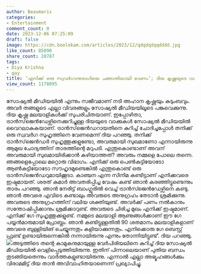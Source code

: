 ```yaml
---
author: Beaumaris
categories:
- Entertainment
comment_count: 0
date: 2023-12-06 07:25:09
draft: false
image: https://cdn.boolokam.com/articles/2023/12/qdqdqdqqdddd.jpg
like_count: 85090
share_count: 20787
tags:
- Diya Krishna
- gay
title: ‘എനിക്ക് ഒരു സ്വവർഗാനുരാഗിയെ ചങ്ങാതിയായി വേണം’; ദിയ കൃഷ്ണയുടെ വാക്കുകൾ വൈറലായി
view_count: 1178095
---
```


സോഷ്യൽ മീഡിയയിൽ എന്നും സജീവമാണ് നടി അഹാന കൃഷ്ണയും കുടുംബവും. അവർ തങ്ങളുടെ എല്ലാ വിവരങ്ങളും സോഷ്യൽ മീഡിയയിലൂടെ പങ്കുവെക്കുന്നു. ദിയ കൃഷ്ണ മലയാളികൾക്ക് സുപരിചിതയാണ്. ഇപ്പോഴിതാ, ട്രാൻസ്‌ജെൻഡേഴ്സിനെക്കുറിച്ചുള്ള ദിയയുടെ വാക്കുകൾ സോഷ്യൽ മീഡിയയിൽ വൈറലാകുകയാണ്. ട്രാൻസ്‌ജെൻഡറായതിനെ കുറിച്ച് ചോദിച്ചപ്പോൾ തനിക്ക് ഒരു സ്വവർഗ സുഹൃത്തിനെ വേണമെന്ന് ദിയ പറഞ്ഞു. തനിക്ക് ട്രാൻസ്‌ജെൻഡർ സുഹൃത്തുക്കളുണ്ടോ, അവരുമായി സുഖമാണോ എന്നായിരുന്നു ആമുഖ ചോദ്യത്തിന് താരത്തിന്റെ മറുപടി. എന്തുകൊണ്ടാണ് അവന് അവരുമായി സുഖമായിരിക്കാൻ കഴിയാത്തത്? അവരും നമ്മളെ പോലെ തന്നെ. ഞങ്ങളെപ്പോലെ മറ്റൊരു വിഭാഗം. എനിക്ക് ഒരു പെൺകുട്ടിയോടോ ആൺകുട്ടിയോടോ സൗഹൃദമുണ്ടെങ്കിൽ എന്തുകൊണ്ട് ഒരു ട്രാൻസ്‌ജെൻഡറുമായിക്കൂടാ. കാഞ്ചന എന്ന സിനിമ കണ്ടിട്ടാണ് എനിക്കവരെ ഇഷ്ടമായത്. ശരത് കുമാർ അവതരിപ്പിച്ച വേഷം കണ്ട് ഞാൻ കരഞ്ഞിട്ടുണ്ടെന്നും താരം പറഞ്ഞു. ഞാൻ നേരിട്ട് ബാംഗ്ലൂരിൽ വെച്ച് ട്രാൻസ്ജെൻഡേഴ്സിനെ കണ്ടു. ഞാൻ അവരെ എവിടെ കണ്ടാലും അവരുടെ അനുഗ്രഹം തേടാൻ ശ്രമിക്കുന്നു. അവരുടെ അനുഗ്രഹത്തിന് വലിയ ശക്തിയുണ്ട്. അവർക്ക് പണം നൽകാനും സന്തോഷിപ്പിക്കാനും ശ്രമിക്കാറുണ്ട്. അവരുടെ ചിരിച്ച മുഖം എനിക്ക് ഇഷ്ടമാണ്.‌ എനിക്ക് ഗേ സുഹൃത്തുക്കളുണ്ട്. നമ്മുടെ മലയാളി ആണുങ്ങൾക്കാണ് ഈ ഗേ പയ്യൻമാരുമായി പ്രോബ്ലം. ഞാൻ കണ്ടിട്ടുള്ളതിൽ 90 ശതമാനം മലയാളികളാണ് അവരെ ബുള്ളിയിങ് ചെയ്യുന്നതും കളിയാക്കുന്നതും. എനിക്കൊരു ഗേ ബെസ്റ്റ് ഫ്രണ്ട് ഉണ്ടായിരുന്നെങ്കില്‍ നന്നായിരുന്നു എന്നും തോന്നിയിട്ടുണ്ട്’. ദിയ പറ‍ഞ്ഞു. ![](https://cdn.boolokam.com/articles/2023/12/qdqdqdqqdddd.jpg)അടുത്തിടെ തന്റെ കാമുകനുമായുള്ള വേർപിരിയലിനെ കുറിച്ച് ദിയ സോഷ്യൽ മീഡിയയിൽ വെളിപ്പെടുത്തിയിരുന്നു. ഇതിന് പിന്നാലെയാണ് പുതിയ ബന്ധം തുടങ്ങിയതെന്നും വാർത്തകളുണ്ടായിരുന്നു. എന്നാൽ എല്ലാ അഭ്യൂഹങ്ങൾക്കും വിരാമമിട്ട് ദിയ താൻ അവിവാഹിതയാണെന്ന് പ്രഖ്യാപിച്ചു.